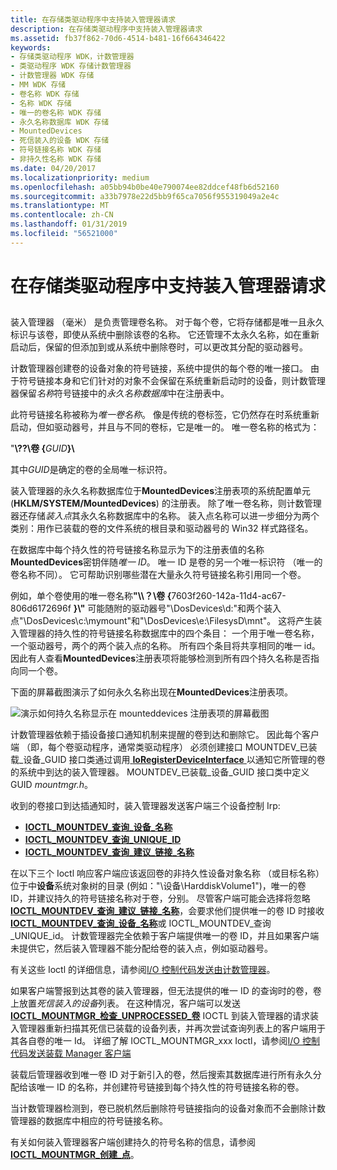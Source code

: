 ```yaml
---
title: 在存储类驱动程序中支持装入管理器请求
description: 在存储类驱动程序中支持装入管理器请求
ms.assetid: fb37f862-70d6-4514-b481-16f664346422
keywords:
- 存储类驱动程序 WDK，计数管理器
- 类驱动程序 WDK 存储计数管理器
- 计数管理器 WDK 存储
- MM WDK 存储
- 卷名称 WDK 存储
- 名称 WDK 存储
- 唯一的卷名称 WDK 存储
- 永久名称数据库 WDK 存储
- MountedDevices
- 死信装入的设备 WDK 存储
- 符号链接名称 WDK 存储
- 非持久性名称 WDK 存储
ms.date: 04/20/2017
ms.localizationpriority: medium
ms.openlocfilehash: a05bb94b0be40e790074ee82ddcef48fb6d52160
ms.sourcegitcommit: a33b7978e22d5bb9f65ca7056f955319049a2e4c
ms.translationtype: MT
ms.contentlocale: zh-CN
ms.lasthandoff: 01/31/2019
ms.locfileid: "56521000"
---
```

# <a name="supporting-mount-manager-requests-in-a-storage-class-driver"></a>在存储类驱动程序中支持装入管理器请求


## <span id="ddk_supporting_mount_manager_requests_in_a_storage_class_driver_kg"></span><span id="DDK_SUPPORTING_MOUNT_MANAGER_REQUESTS_IN_A_STORAGE_CLASS_DRIVER_KG"></span>


装入管理器 （毫米） 是负责管理卷名称。 对于每个卷，它将存储都是唯一且永久标识与该卷，即使从系统中删除该卷的名称。 它还管理不太永久名称，如在重新启动后，保留的但添加到或从系统中删除卷时，可以更改其分配的驱动器号。

计数管理器创建卷的设备对象的符号链接，系统中提供的每个卷的唯一接口。 由于符号链接本身和它们针对的对象不会保留在系统重新启动时的设备，则计数管理器保留*名称*符号链接中的*永久名称数据库*中在注册表中。

此符号链接名称被称为*唯一卷名称*。 像是传统的卷标签，它仍然存在时系统重新启动，但如驱动器号，并且与不同的卷标，它是唯一的。 唯一卷名称的格式为：

"**\\??\\卷 {**<em>GUID</em>**}\\**

其中*GUID*是确定的卷的全局唯一标识符。

装入管理器的永久名称数据库位于**MountedDevices**注册表项的系统配置单元 (**HKLM/SYSTEM/MountedDevices**) 的注册表。 除了唯一卷名称，则计数管理器还存储*装入点*其永久名称数据库中的名称。 装入点名称可以进一步细分为两个类别：用作已装载的卷的文件系统的根目录和驱动器号的 Win32 样式路径名。

在数据库中每个持久性的符号链接名称显示为下的注册表值的名称**MountedDevices**密钥伴随*唯一 ID*。 唯一 ID 是卷的另一个唯一标识符 （唯一的卷名称不同）。 它可帮助识别哪些潜在大量永久符号链接名称引用同一个卷。

例如，单个卷使用的唯一卷名称<strong>"\\\\？\\卷 {</strong>7603f260-142a-11d4-ac67-806d6172696f **}\\"** 可能随附的驱动器号"\\DosDevices\\d:"和两个装入点"\\DosDevices\\c:\\mymount"和"\\DosDevices\\e:\\FilesysD\\mnt"。 这将产生装入管理器的持久性的符号链接名称数据库中的四个条目： 一个用于唯一卷名称，一个驱动器号，两个的两个装入点的名称。 所有四个条目将共享相同的唯一 id。因此有人查看**MountedDevices**注册表项将能够检测到所有四个持久名称是否指向同一个卷。

下面的屏幕截图演示了如何永久名称出现在**MountedDevices**注册表项。

![演示如何持久名称显示在 mounteddevices 注册表项的屏幕截图](images/mntmgr.png)

计数管理器依赖于插设备接口通知机制来提醒的卷到达和删除它。 因此每个客户端 （即，每个卷驱动程序，通常类驱动程序） 必须创建接口 MOUNTDEV\_已装载\_设备\_GUID 接口类通过调用[ **IoRegisterDeviceInterface** ](https://msdn.microsoft.com/library/windows/hardware/ff549506)以通知它所管理的卷的系统中到达的装入管理器。 MOUNTDEV\_已装载\_设备\_GUID 接口类中定义 GUID *mountmgr.h*。

收到的卷接口到达插通知时，装入管理器发送客户端三个设备控制 Irp:

* [**IOCTL\_MOUNTDEV\_查询\_设备\_名称**](https://msdn.microsoft.com/library/windows/hardware/ff560437)
* [**IOCTL\_MOUNTDEV\_查询\_UNIQUE\_ID**](https://msdn.microsoft.com/library/windows/hardware/ff560441)
* [**IOCTL\_MOUNTDEV\_查询\_建议\_链接\_名称**](https://msdn.microsoft.com/library/windows/hardware/ff560440)

在以下三个 Ioctl 响应客户端应该返回卷的非持久性设备对象名称 （或目标名称） 位于中**设备**系统对象树的目录 (例如："\\设备\\HarddiskVolume1")，唯一的卷 ID，并建议持久的符号链接名称对于卷，分别。 尽管客户端可能会选择将忽略[ **IOCTL\_MOUNTDEV\_查询\_建议\_链接\_名称**](https://msdn.microsoft.com/library/windows/hardware/ff560440)，会要求他们提供唯一的卷 ID 时接收[ **IOCTL\_MOUNTDEV\_查询\_设备\_名称**](https://msdn.microsoft.com/library/windows/hardware/ff560437)或 IOCTL\_MOUNTDEV\_查询\_UNIQUE\_id。 计数管理器完全依赖于客户端提供唯一的卷 ID，并且如果客户端未提供它，然后装入管理器不能分配给卷的装入点，例如驱动器号。

有关这些 Ioctl 的详细信息，请参阅[I/O 控制代码发送由计数管理器](https://msdn.microsoft.com/library/windows/hardware/ff561594)。

如果客户端警报到达其卷的装入管理器，但无法提供的唯一 ID 的查询时的卷，卷上放置*死信装入的设备*列表。 在这种情况，客户端可以发送[ **IOCTL\_MOUNTMGR\_检查\_UNPROCESSED\_卷**](https://msdn.microsoft.com/library/windows/hardware/ff560454) IOCTL 到装入管理器的请求装入管理器重新扫描其死信已装载的设备列表，并再次尝试查询列表上的客户端用于其各自卷的唯一 Id。 详细了解 IOCTL\_MOUNTMGR\_xxx Ioctl，请参阅[I/O 控制代码发送装载 Manager 客户端](https://msdn.microsoft.com/library/windows/hardware/ff561593)

装载后管理器收到唯一卷 ID 对于新引入的卷，然后搜索其数据库进行所有永久分配给该唯一 ID 的名称，并创建符号链接到每个持久性的符号链接名称的卷。

当计数管理器检测到，卷已脱机然后删除符号链接指向的设备对象而不会删除计数管理器的数据库中相应的符号链接名称。

有关如何装入管理器客户端创建持久的符号名称的信息，请参阅[ **IOCTL\_MOUNTMGR\_创建\_点**](https://msdn.microsoft.com/library/windows/hardware/ff560457)。

 

 





